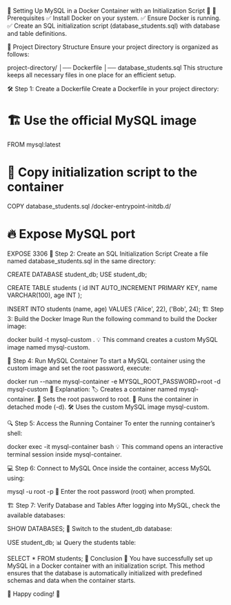 
🐬 Setting Up MySQL in a Docker Container with an Initialization Script 🚀
📌 Prerequisites
✅ Install Docker on your system.
✅ Ensure Docker is running.
✅ Create an SQL initialization script (database_students.sql) with database and table definitions.

📂 Project Directory Structure
Ensure your project directory is organized as follows:

project-directory/
│── Dockerfile
│── database_students.sql
This structure keeps all necessary files in one place for an efficient setup.

🛠 Step 1: Create a Dockerfile
Create a Dockerfile in your project directory:

# 🏗 Use the official MySQL image
FROM mysql:latest

# 📂 Copy initialization script to the container
COPY database_students.sql /docker-entrypoint-initdb.d/

# 🔥 Expose MySQL port
EXPOSE 3306
📜 Step 2: Create an SQL Initialization Script
Create a file named database_students.sql in the same directory:

CREATE DATABASE student_db;
USE student_db;

CREATE TABLE students (
    id INT AUTO_INCREMENT PRIMARY KEY,
    name VARCHAR(100),
    age INT
);

INSERT INTO students (name, age) VALUES ('Alice', 22), ('Bob', 24);
🏗 Step 3: Build the Docker Image
Run the following command to build the Docker image:

docker build -t mysql-custom .
💡 This command creates a custom MySQL image named mysql-custom.

🚀 Step 4: Run MySQL Container
To start a MySQL container using the custom image and set the root password, execute:

docker run --name mysql-container -e MYSQL_ROOT_PASSWORD=root -d mysql-custom
🧐 Explanation:
🏷 Creates a container named mysql-container.
🔐 Sets the root password to root.
🏃 Runs the container in detached mode (-d).
🛠 Uses the custom MySQL image mysql-custom.

🔍 Step 5: Access the Running Container
To enter the running container’s shell:

docker exec -it mysql-container bash
💡 This command opens an interactive terminal session inside mysql-container.

💻 Step 6: Connect to MySQL
Once inside the container, access MySQL using:

mysql -u root -p
🔑 Enter the root password (root) when prompted.

🏗 Step 7: Verify Database and Tables
After logging into MySQL, check the available databases:

SHOW DATABASES;
🔄 Switch to the student_db database:

USE student_db;
📊 Query the students table:

SELECT * FROM students;
🎉 Conclusion
🎯 You have successfully set up MySQL in a Docker container with an initialization script. This method ensures that the database is automatically initialized with predefined schemas and data when the container starts.

🚀 Happy coding! 🎨
